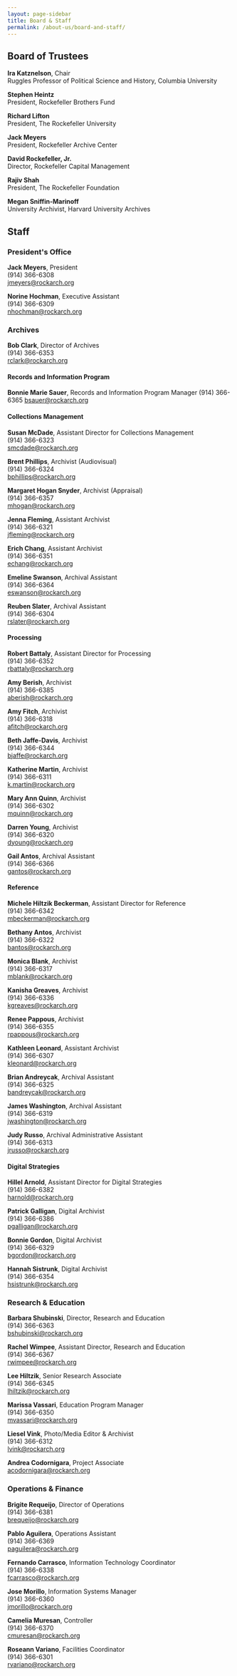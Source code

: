 ```yaml
---
layout: page-sidebar
title: Board & Staff
permalink: /about-us/board-and-staff/
---
```


## Board of Trustees

**Ira Katznelson**, Chair  
Ruggles Professor of Political Science and History, Columbia University

**Stephen Heintz**  
President, Rockefeller Brothers Fund

**Richard Lifton**  
President, The Rockefeller University

**Jack Meyers**  
President, Rockefeller Archive Center

**David Rockefeller, Jr.**  
Director, Rockefeller Capital Management

**Rajiv Shah**  
President, The Rockefeller Foundation

**Megan Sniffin-Marinoff**  
University Archivist, Harvard University Archives

## Staff

### President's Office

**Jack Meyers**, President  
(914) 366-6308  
jmeyers@rockarch.org

**Norine Hochman**, Executive Assistant  
(914) 366-6309  
nhochman@rockarch.org

### Archives

**Bob Clark**, Director of Archives  
(914) 366-6353  
rclark@rockarch.org

#### Records and Information Program

**Bonnie Marie Sauer**, Records and Information Program Manager
(914) 366-6365
bsauer@rockarch.org

#### Collections Management

**Susan McDade**, Assistant Director for Collections Management  
(914) 366-6323  
smcdade@rockarch.org

**Brent Phillips**, Archivist (Audiovisual)  
(914) 366-6324  
bphillips@rockarch.org

**Margaret Hogan Snyder**, Archivist (Appraisal)  
(914) 366-6357  
mhogan@rockarch.org

**Jenna Fleming**, Assistant Archivist  
(914) 366-6321  
jfleming@rockarch.org

**Erich Chang**, Assistant Archivist  
(914) 366-6351  
echang@rockarch.org

**Emeline Swanson**, Archival Assistant  
(914) 366-6364  
eswanson@rockarch.org

**Reuben Slater**, Archival Assistant  
(914) 366-6304  
rslater@rockarch.org

#### Processing

**Robert Battaly**, Assistant Director for Processing  
(914) 366-6352  
rbattaly@rockarch.org

**Amy Berish**, Archivist  
(914) 366-6385  
aberish@rockarch.org

**Amy Fitch**, Archivist  
(914) 366-6318  
afitch@rockarch.org

**Beth Jaffe-Davis**, Archivist  
(914) 366-6344  
bjaffe@rockarch.org

**Katherine Martin**, Archivist  
(914) 366-6311  
k.martin@rockarch.org

**Mary Ann Quinn**, Archivist  
(914) 366-6302  
mquinn@rockarch.org

**Darren Young**, Archivist  
(914) 366-6320  
dyoung@rockarch.org

**Gail Antos**, Archival Assistant  
(914) 366-6366  
gantos@rockarch.org

#### Reference

**Michele Hiltzik Beckerman**, Assistant Director for Reference  
(914) 366-6342  
mbeckerman@rockarch.org

**Bethany Antos**, Archivist  
(914) 366-6322  
bantos@rockarch.org

**Monica Blank**, Archivist  
(914) 366-6317  
mblank@rockarch.org

**Kanisha Greaves**, Archivist  
(914) 366-6336  
kgreaves@rockarch.org

**Renee Pappous**, Archivist  
(914) 366-6355  
rpappous@rockarch.org

**Kathleen Leonard**, Assistant Archivist  
(914) 366-6307  
kleonard@rockarch.org

**Brian Andreycak**, Archival Assistant  
(914) 366-6325  
bandreycak@rockarch.org

**James Washington**, Archival Assistant  
(914) 366-6319  
jwashington@rockarch.org

**Judy Russo**, Archival Administrative Assistant  
(914) 366-6313  
jrusso@rockarch.org

#### Digital Strategies

**Hillel Arnold**, Assistant Director for Digital Strategies  
(914) 366-6382  
harnold@rockarch.org

**Patrick Galligan**, Digital Archivist  
(914) 366-6386  
pgalligan@rockarch.org

**Bonnie Gordon**, Digital Archivist  
(914) 366-6329  
bgordon@rockarch.org

**Hannah Sistrunk**, Digital Archivist  
(914) 366-6354  
hsistrunk@rockarch.org

### Research &amp; Education

**Barbara Shubinski**, Director, Research and Education  
(914) 366-6363  
bshubinski@rockarch.org

**Rachel Wimpee**, Assistant Director, Research and Education  
(914) 366-6367  
rwimpee@rockarch.org

**Lee Hiltzik**, Senior Research Associate  
(914) 366-6345  
lhiltzik@rockarch.org

**Marissa Vassari**, Education Program Manager  
(914) 366-6350  
mvassari@rockarch.org

**Liesel Vink**, Photo/Media Editor & Archivist  
(914) 366-6312  
lvink@rockarch.org

**Andrea Codornigara**, Project Associate   
acodornigara@rockarch.org


### Operations &amp; Finance

**Brigite Requeijo**, Director of Operations  
(914) 366-6381  
brequeijo@rockarch.org

**Pablo Aguilera**, Operations Assistant  
(914) 366-6369  
paguilera@rockarch.org

**Fernando Carrasco**, Information Technology Coordinator  
(914) 366-6338  
fcarrasco@rockarch.org

**Jose Morillo**, Information Systems Manager  
(914) 366-6360  
jmorillo@rockarch.org

**Camelia Muresan**, Controller  
(914) 366-6370  
cmuresan@rockarch.org

**Roseann Variano**, Facilities Coordinator  
(914) 366-6301  
rvariano@rockarch.org

